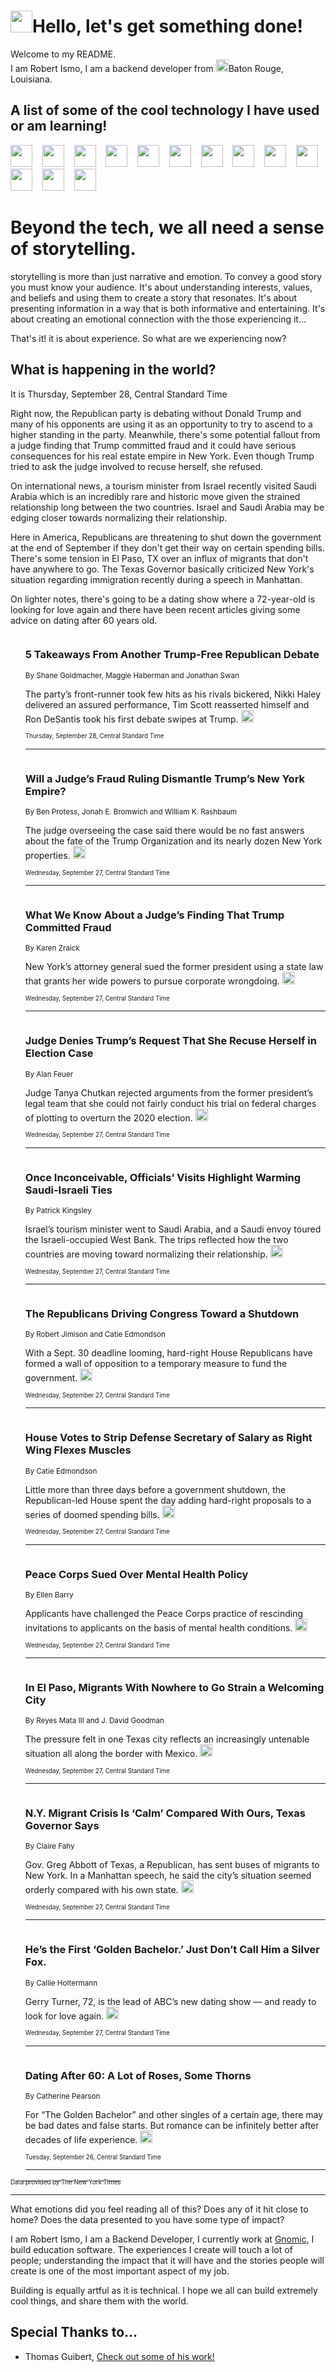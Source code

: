<h1><img src="https://emojis.slackmojis.com/emojis/images/1643514375/3493/hot-coffee.gif?1643514375" width="35"/>Hello, let's get something done!</h1>

<p>Welcome to my README.<br/>
I am Robert Ismo, I am a backend developer from <img src="https://emojis.slackmojis.com/emojis/images/1638395689/50435/moulin_rouge.png?1638395689" width="20"/>Baton Rouge, Louisiana.</p>
<h2>A list of some of the cool technology I have used or am learning!</h2>
<p>
<img src="https://emojis.slackmojis.com/emojis/images/1643516091/21142/meow_bongotap.gif?1643516091" width="35" alt="">
<img src="https://img.shields.io/badge/Favorite%20Frontend%20Framework-SvelteKit-f83903" alt="">
<img src="https://img.shields.io/badge/Second%20Favorite-Vue-40b581" alt="">
<img src="https://img.shields.io/badge/Most%20Used%20Runtime-Nodejs-78b061" alt="">
<img src="https://emojis.slackmojis.com/emojis/images/1643517416/34482/fire.gif?1643517416" width="35" alt="">
<img src="https://img.shields.io/badge/Javascript%20But%20Better-Typescript-0078ca" alt="">
<img src="https://img.shields.io/badge/Favorite%20Language-Elixir-3e244d" alt="">
<img src="https://img.shields.io/badge/Containerize%20Everything-Docker-6ac9ef" alt="">
<img src="https://emojis.slackmojis.com/emojis/images/1643514596/5999/meow_party.gif?1643514596" width="35" alt="">
<img src="https://img.shields.io/badge/API%20Love%20Language-Graphql-de32a5" alt="">
<img src="https://img.shields.io/badge/Our%20Favorite%20Version%20Controller-Git-e94f33" alt="">
<img src="https://img.shields.io/badge/Favorite%20Database-Redis-d42d1d" alt="">
<img src="https://emojis.slackmojis.com/emojis/images/1643514559/5584/deployparrot.gif?1643514559" width="35" alt="">
<img src="https://img.shields.io/badge/Container%20Interstate-RabbitMQ-f66200" alt="">
<img src="https://img.shields.io/badge/Gotta%20Learn-Kubernetes-316adf" alt="">
<img src="https://img.shields.io/badge/Really%20Mature%20Now-WASM-654fef" alt="">
<img src="https://emojis.slackmojis.com/emojis/images/1666642497/61942/dance_vibe.gif?1666642497" width="35" alt="">
<img src="https://img.shields.io/badge/For%20My%20M1-ARM64-657d96" alt="">
<img src="https://img.shields.io/badge/Loving%20This%20So%20Much-TailwindCSS-17bcb5" alt="">
<img src="https://img.shields.io/badge/Cool%20Build%20Tool-Vite-f9cb24" alt="">
<img src="https://emojis.slackmojis.com/emojis/images/1669231376/62819/working-on-it.gif?1669231376" width="35" alt="">
<img src="https://img.shields.io/badge/Fun%20and%20Easy%20Database-MongoDB-5f8c49" alt="">
<img src="https://img.shields.io/badge/JS%20Life%20Support-NPM-c73737" alt="">
<img src="https://img.shields.io/badge/I%20Liked%20It-DynamoDB-0073b9" alt="">
<img src="https://emojis.slackmojis.com/emojis/images/1643514045/46/question.gif?1643514045" width="35" alt="">
<img src="https://img.shields.io/badge/cool-React-60d6f9" alt="">
<img src="https://img.shields.io/badge/Future%20Big%20Project-Lambda-f37e00" alt="">
<img src="https://img.shields.io/badge/NPM%20But%20Better-PNPM-f1aa07" alt="">
<img src="https://emojis.slackmojis.com/emojis/images/1643514943/9662/fbwow.gif?1643514943" width="35" alt="">
<img src="https://img.shields.io/badge/First%20Language-C-662079" alt="">
<img src="https://img.shields.io/badge/Where%20I%20Deploy%20Frontend-Vercel-000000" alt="">
<img src="https://img.shields.io/badge/Who%20Does%20not%20Want%20an%20App-Swift-f9492a" alt="">
<img src="https://emojis.slackmojis.com/emojis/images/1643514058/151/javascript.png?1643514058" width="35" alt="">
<img src="https://img.shields.io/badge/cool-Python-fbd542" alt="">
<img src="https://img.shields.io/badge/Favorite%20Something-Stripe-656cdc" alt="">
<img src="https://img.shields.io/badge/Of%20Course-HTML5-ed6327" alt="">
<img src="https://emojis.slackmojis.com/emojis/images/1660415405/60731/bomb.gif?1660415405" width="35" alt="">
<img src="https://img.shields.io/badge/hate-CSS-2964ec" alt="">
<img src="https://img.shields.io/badge/Learning-CircleCI-141215" alt="">
<img src="https://img.shields.io/badge/Learning-Rust-fbbb3b" alt="">
<img src="https://emojis.slackmojis.com/emojis/images/1660415397/60712/writing-hand.gif?1660415397" width="35" alt="">
<img src="https://img.shields.io/badge/Dev%20Browser%20of%20Choice-Firefox-cc4e26" alt="">
<img src="https://img.shields.io/badge/Recoverying%20From%20Windows-UNIX-1781e3" alt="">
<img src="https://img.shields.io/badge/LOVE-LogSeq-90c1c2" alt="">
<img src="https://emojis.slackmojis.com/emojis/images/1643514066/223/kirby.gif?1643514066" width="35" alt="">
<img src="https://img.shields.io/badge/Daily%20Driver-MacOS-e6e6e8" alt="">
<img src="https://img.shields.io/badge/Git%20Server-Github-000000" alt="">
<img src="https://img.shields.io/badge/enjoyable-EC2-f17428" alt="">
<img src="https://emojis.slackmojis.com/emojis/images/1643514239/2069/excited.gif?1643514239" width="35" alt="">
</p>
<h1>Beyond the tech, we all need a sense of storytelling.</h1>
<p>storytelling is more than just narrative and emotion. To convey a good story you must know your audience. It's about understanding interests, values, and beliefs and using them to create a story that resonates. It's about presenting information in a way that is both informative and entertaining. It's about creating an emotional connection with the those experiencing it...</p>
<p>That's it! it is about experience. So what are we experiencing now?</p>
<h2>What is happening in the world?</h2>
<p>It is Thursday, September 28, Central Standard Time</p>
<p>
Right now, the Republican party is debating without Donald Trump and many of his opponents are using it as an opportunity to try to ascend to a higher standing in the party. Meanwhile, there&#39;s some potential fallout from a judge finding that Trump committed fraud and it could have serious consequences for his real estate empire in New York. Even though Trump tried to ask the judge involved to recuse herself, she refused.

On international news, a tourism minister from Israel recently visited Saudi Arabia which is an incredibly rare and historic move given the strained relationship long between the two countries. Israel and Saudi Arabia may be edging closer towards normalizing their relationship. 

Here in America, Republicans are threatening to shut down the government at the end of September if they don&#39;t get their way on certain spending bills. There&#39;s some tension in El Paso, TX over an influx of migrants that don&#39;t have anywhere to go. The Texas Governor basically criticized New York&#39;s situation regarding immigration recently during a speech in Manhattan.

On lighter notes, there&#39;s going to be a dating show where a 72-year-old is looking for love again and there have been recent articles giving some advice on dating after 60 years old.</p>
<ol>
<img src="https://img.shields.io/badge/-us-blue" alt="">
<h3>5 Takeaways From Another Trump-Free Republican Debate</h3>
<sub>By Shane Goldmacher, Maggie Haberman and Jonathan Swan</sub>
<p>The party’s front-runner took few hits as his rivals bickered, Nikki Haley delivered an assured performance, Tim Scott reasserted himself and Ron DeSantis took his first debate swipes at Trump.  <a href="https://nyti.ms/3RCXxgz"><img src="https://developer.nytimes.com/files/poweredby_nytimes_30b.png?v=1583354208352" height="20"></a></p>
<sub><sub>Thursday, September 28, Central Standard Time</sub></sub>
<hr/>
<img src="https://img.shields.io/badge/-nyregion-blue" alt="">
<h3>Will a Judge’s Fraud Ruling Dismantle Trump’s New York Empire?</h3>
<sub>By Ben Protess, Jonah E. Bromwich and William K. Rashbaum</sub>
<p>The judge overseeing the case said there would be no fast answers about the fate of the Trump Organization and its nearly dozen New York properties.  <a href="https://nyti.ms/3ZBEZPO"><img src="https://developer.nytimes.com/files/poweredby_nytimes_30b.png?v=1583354208352" height="20"></a></p>
<sub><sub>Wednesday, September 27, Central Standard Time</sub></sub>
<hr/>
<img src="https://img.shields.io/badge/-nyregion-blue" alt="">
<h3>What We Know About a Judge’s Finding That Trump Committed Fraud</h3>
<sub>By Karen Zraick</sub>
<p>New York’s attorney general sued the former president using a state law that grants her wide powers to pursue corporate wrongdoing.  <a href="https://nyti.ms/3RztKFh"><img src="https://developer.nytimes.com/files/poweredby_nytimes_30b.png?v=1583354208352" height="20"></a></p>
<sub><sub>Wednesday, September 27, Central Standard Time</sub></sub>
<hr/>
<img src="https://img.shields.io/badge/-us-blue" alt="">
<h3>Judge Denies Trump’s Request That She Recuse Herself in Election Case</h3>
<sub>By Alan Feuer</sub>
<p>Judge Tanya Chutkan rejected arguments from the former president’s legal team that she could not fairly conduct his trial on federal charges of plotting to overturn the 2020 election.  <a href="https://nyti.ms/3ZxjXSi"><img src="https://developer.nytimes.com/files/poweredby_nytimes_30b.png?v=1583354208352" height="20"></a></p>
<sub><sub>Wednesday, September 27, Central Standard Time</sub></sub>
<hr/>
<img src="https://img.shields.io/badge/-world-blue" alt="">
<h3>Once Inconceivable, Officials’ Visits Highlight Warming Saudi-Israeli Ties</h3>
<sub>By Patrick Kingsley</sub>
<p>Israel’s tourism minister went to Saudi Arabia, and a Saudi envoy toured the Israeli-occupied West Bank. The trips reflected how the two countries are moving toward normalizing their relationship.  <a href="https://nyti.ms/3RAwouq"><img src="https://developer.nytimes.com/files/poweredby_nytimes_30b.png?v=1583354208352" height="20"></a></p>
<sub><sub>Wednesday, September 27, Central Standard Time</sub></sub>
<hr/>
<img src="https://img.shields.io/badge/-us-blue" alt="">
<h3>The Republicans Driving Congress Toward a Shutdown</h3>
<sub>By Robert Jimison and Catie Edmondson</sub>
<p>With a Sept. 30 deadline looming, hard-right House Republicans have formed a wall of opposition to a temporary measure to fund the government.  <a href="https://nyti.ms/45bZcN7"><img src="https://developer.nytimes.com/files/poweredby_nytimes_30b.png?v=1583354208352" height="20"></a></p>
<sub><sub>Wednesday, September 27, Central Standard Time</sub></sub>
<hr/>
<img src="https://img.shields.io/badge/-us-blue" alt="">
<h3>House Votes to Strip Defense Secretary of Salary as Right Wing Flexes Muscles</h3>
<sub>By Catie Edmondson</sub>
<p>Little more than three days before a government shutdown, the Republican-led House spent the day adding hard-right proposals to a series of doomed spending bills.  <a href="https://nyti.ms/3t6Z0kV"><img src="https://developer.nytimes.com/files/poweredby_nytimes_30b.png?v=1583354208352" height="20"></a></p>
<sub><sub>Wednesday, September 27, Central Standard Time</sub></sub>
<hr/>
<img src="https://img.shields.io/badge/-health-blue" alt="">
<h3>Peace Corps Sued Over Mental Health Policy</h3>
<sub>By Ellen Barry</sub>
<p>Applicants have challenged the Peace Corps practice of rescinding invitations to applicants on the basis of mental health conditions.  <a href="https://nyti.ms/467rUjz"><img src="https://developer.nytimes.com/files/poweredby_nytimes_30b.png?v=1583354208352" height="20"></a></p>
<sub><sub>Wednesday, September 27, Central Standard Time</sub></sub>
<hr/>
<img src="https://img.shields.io/badge/-us-blue" alt="">
<h3>In El Paso, Migrants With Nowhere to Go Strain a Welcoming City</h3>
<sub>By Reyes Mata III and J. David Goodman</sub>
<p>The pressure felt in one Texas city reflects an increasingly untenable situation all along the border with Mexico.  <a href="https://nyti.ms/3M28moT"><img src="https://developer.nytimes.com/files/poweredby_nytimes_30b.png?v=1583354208352" height="20"></a></p>
<sub><sub>Wednesday, September 27, Central Standard Time</sub></sub>
<hr/>
<img src="https://img.shields.io/badge/-nyregion-blue" alt="">
<h3>N.Y. Migrant Crisis Is ‘Calm’ Compared With Ours, Texas Governor Says</h3>
<sub>By Claire Fahy</sub>
<p>Gov. Greg Abbott of Texas, a Republican, has sent buses of migrants to New York. In a Manhattan speech, he said the city’s situation seemed orderly compared with his own state.  <a href="https://nyti.ms/46au5TA"><img src="https://developer.nytimes.com/files/poweredby_nytimes_30b.png?v=1583354208352" height="20"></a></p>
<sub><sub>Wednesday, September 27, Central Standard Time</sub></sub>
<hr/>
<img src="https://img.shields.io/badge/-style-blue" alt="">
<h3>He’s the First ‘Golden Bachelor.’ Just Don’t Call Him a Silver Fox.</h3>
<sub>By Callie Holtermann</sub>
<p>Gerry Turner, 72, is the lead of ABC’s new dating show — and ready to look for love again.  <a href="https://nyti.ms/467WwS3"><img src="https://developer.nytimes.com/files/poweredby_nytimes_30b.png?v=1583354208352" height="20"></a></p>
<sub><sub>Wednesday, September 27, Central Standard Time</sub></sub>
<hr/>
<img src="https://img.shields.io/badge/-well-blue" alt="">
<h3>Dating After 60: A Lot of Roses, Some Thorns</h3>
<sub>By Catherine Pearson</sub>
<p>For “The Golden Bachelor” and other singles of a certain age, there may be bad dates and false starts. But romance can be infinitely better after decades of life experience.  <a href="https://nyti.ms/3EQmBZK"><img src="https://developer.nytimes.com/files/poweredby_nytimes_30b.png?v=1583354208352" height="20"></a></p>
<sub><sub>Tuesday, September 26, Central Standard Time</sub></sub>
<hr/>
</ol>
<a href="https://developer.nytimes.com"><sub><sub>Data provided by The New York Times</sub></sub></a>
<hr/>
<p>What emotions did you feel reading all of this? Does any of it hit close to home? Does the data presented to you have some type of impact?</p>
<p>I am Robert Ismo, I am a Backend Developer, I currently work at <a href="https://gnomic.education/">Gnomic</a>, I build education software. The experiences I create will touch a lot of people; understanding the impact that it will have and the stories people will create is one of the most important aspect of my job.</p>
<p>Building is equally artful as it is technical. I hope we all can build extremely cool things, and share them with the world.</p>
<h2>Special Thanks to...</h2>
<ul>
<li>Thomas Guibert, <a href="https://github.com/thmsgbrt/thmsgbrt">Check out some of his work!</a></li>
</ul>